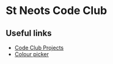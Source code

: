 # St Neots Code Club

## Useful links

* [Code Club Projects](https://projects.raspberrypi.org/en/codeclub)
* [Colour picker](http://www.colorpicker.net)